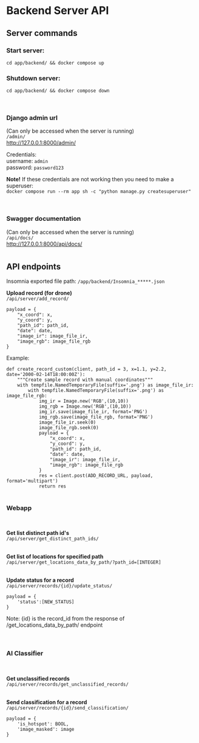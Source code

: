 # Backend Server API

## **Server commands**

### Start server:
`cd app/backend/ && docker compose up`

### Shutdown server:
`cd app/backend/ && docker compose down`  

<br>  

### **Django admin url**
(Can only be accessed when the server is running)  
`/admin/`  
<http://127.0.0.1:8000/admin/>

Credentials:  
username: `admin`  
password: `password123`  

**Note!** If these credentials are not working then you need to make a superuser:  
`docker compose run --rm app sh -c "python manage.py createsuperuser"`  

<br>  

### **Swagger documentation**  
(Can only be accessed when the server is running)  
`/api/docs/`  
<http://127.0.0.1:8000/api/docs/>
#
## **API endpoints**
Insomnia exported file path:
`/app/backend/Insomnia_*****.json`

**Upload record (for drone)**  
`/api/server/add_record/`
```
payload = {
    "x_coord": x,
    "y_coord": y,
    "path_id": path_id,
    "date": date,
    "image_ir": image_file_ir,
    "image_rgb": image_file_rgb
} 
```
Example:
```
def create_record_custom(client, path_id = 3, x=1.1, y=2.2, date='2000-02-14T18:00:00Z'):
    """Create sample record with manual coordinates"""
    with tempfile.NamedTemporaryFile(suffix='.png') as image_file_ir:
        with tempfile.NamedTemporaryFile(suffix='.png') as image_file_rgb:
            img_ir = Image.new('RGB',(10,10))
            img_rgb = Image.new('RGB',(10,10))
            img_ir.save(image_file_ir, format='PNG')
            img_rgb.save(image_file_rgb, format='PNG')
            image_file_ir.seek(0)
            image_file_rgb.seek(0)
            payload = {
                "x_coord": x,
                "y_coord": y,
                "path_id": path_id,
                "date": date,
                "image_ir": image_file_ir,
                "image_rgb": image_file_rgb
            }
            res = client.post(ADD_RECORD_URL, payload, format='multipart')
            return res
```
#
### **Webapp**
<br>

**Get list distinct path id's**  
`​/api​/server​/get_distinct_path_ids​/`  
<br>

**Get list of locations for specified path**  
`/api/server/get_locations_data_by_path/?path_id=[INTEGER]`  
<br>

**Update status for a record**  
`/api/server/records/{id}/update_status/`  
```
payload = {
    'status':[NEW_STATUS]
}
```
Note: {id} is the record_id from the response of /get_locations_data_by_path/ endpoint  
<br>

#
### **AI Classifier**
<br>

**Get unclassified records**  
`/api/server/records/get_unclassified_records/`  
<br>

**Send classification for a record**  
`/api/server/records/{id}/send_classification/`  
```
payload = {
    'is_hotspot': BOOL,
    'image_masked': image
}  
```












